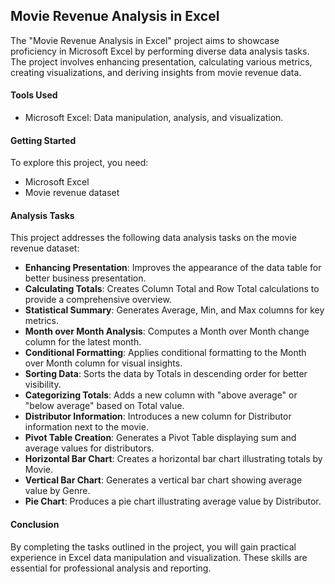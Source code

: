 ## Movie Revenue Analysis in Excel
The "Movie Revenue Analysis in Excel" project aims to showcase proficiency in Microsoft Excel by performing diverse data analysis tasks. The project involves enhancing presentation, calculating various metrics, creating visualizations, and deriving insights from movie revenue data.

#### Tools Used
- Microsoft Excel: Data manipulation, analysis, and visualization.

#### Getting Started
To explore this project, you need:
- Microsoft Excel
- Movie revenue dataset

#### Analysis Tasks
This project addresses the following data analysis tasks on the movie revenue dataset:
- **Enhancing Presentation**: Improves the appearance of the data table for better business presentation.
- **Calculating Totals**: Creates Column Total and Row Total calculations to provide a comprehensive overview.
- **Statistical Summary**: Generates Average, Min, and Max columns for key metrics.
- **Month over Month Analysis**: Computes a Month over Month change column for the latest month.
- **Conditional Formatting**: Applies conditional formatting to the Month over Month column for visual insights.
- **Sorting Data**: Sorts the data by Totals in descending order for better visibility.
- **Categorizing Totals**: Adds a new column with "above average" or "below average" based on Total value.
- **Distributor Information**: Introduces a new column for Distributor information next to the movie.
- **Pivot Table Creation**: Generates a Pivot Table displaying sum and average values for distributors.
- **Horizontal Bar Chart**: Creates a horizontal bar chart illustrating totals by Movie.
- **Vertical Bar Chart**: Generates a vertical bar chart showing average value by Genre.
- **Pie Chart**: Produces a pie chart illustrating average value by Distributor.

#### Conclusion
By completing the tasks outlined in the project, you will gain practical experience in Excel data manipulation and visualization. These skills are essential for professional analysis and reporting.
